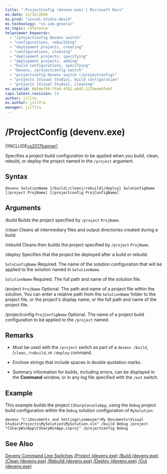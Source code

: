 ```yaml
---
title: "-ProjectConfig (devenv.exe) | Microsoft Docs"
ms.date: 11/15/2016
ms.prod: "visual-studio-dev14"
ms.technology: "vs-ide-general"
ms.topic: reference
helpviewer_keywords:
  - "/projectconfig Devenv switch"
  - "configurations, rebuilding"
  - "deployment projects, creating"
  - "configurations, cleaning"
  - "deployment projects, specifying"
  - "deployment projects, adding"
  - "build configurations, specifying"
  - "Devenv, /projectconfig switch"
  - "projectconfig Devenv switch (/projectconfig)"
  - "projects [Visual Studio], build configuration"
  - "projects [Visual Studio], cleaning"
ms.assetid: 6b54ef59-ffed-4f62-a645-1279ede97ebf
caps.latest.revision: 14
author: jillre
ms.author: jillfra
manager: jillfra
---
```

# /ProjectConfig (devenv.exe)
[!INCLUDE[vs2017banner](../../includes/vs2017banner.md)]

Specifies a project build configuration to be applied when you build, clean, rebuild, or deploy the project named in the `/project` argument.

## Syntax

```
devenv SolutionName {/build|/clean|/rebuild|/deploy} SolnConfigName [/project ProjName] [/projectconfig ProjConfigName]
```

## Arguments
 /build
 Builds the project specified by `/project` `ProjName`.

 /clean
 Cleans all intermediary files and output directories created during a build.

 /rebuild
 Cleans then builds the project specified by `/project` `ProjName`.

 /deploy
 Specifies that the project be deployed after a build or rebuild.

 `SolnConfigName`
 Required. The name of the solution configuration that will be applied to the solution named in `SolutionName`.

 `SolutionName`
 Required. The full path and name of the solution file.

 /project `ProjName`
 Optional. The path and name of a project file within the solution. You can enter a relative path from the `SolutionName` folder to the project file, or the project's display name, or the full path and name of the project file.

 /projectconfig `ProjConfigName`
 Optional. The name of a project build configuration to be applied to the `/project` named.

## Remarks

- Must be used with the `/project` switch as part of a `devenv /build`, /`clean`, `/rebuild`, or `/deploy` command.

- Enclose strings that include spaces in double quotation marks.

- Summary information for builds, including errors, can be displayed in the **Command** window, or in any log file specified with the `/out` switch.

## Example
 This example builds the project `CSharpConsoleApp`, using the `Debug` project build configuration within the `Debug` solution configuration of `MySolution`.

```
devenv "C:\Documents and Settings\someuser\My Documents\Visual Studio\Projects\MySolution\MySolution.sln" /build Debug /project "CSharpWinApp\CSharpWinApp.csproj" /projectconfig Debug
```

## See Also
 [Devenv Command Line Switches](../../ide/reference/devenv-command-line-switches.md)
 [/Project (devenv.exe)](../../ide/reference/project-devenv-exe.md)
 [/Build (devenv.exe)](../../ide/reference/build-devenv-exe.md)
 [/Clean (devenv.exe)](../../ide/reference/clean-devenv-exe.md)
 [/Rebuild (devenv.exe)](../../ide/reference/rebuild-devenv-exe.md)
 [/Deploy (devenv.exe)](../../ide/reference/deploy-devenv-exe.md)
 [/Out (devenv.exe)](../../ide/reference/out-devenv-exe.md)
